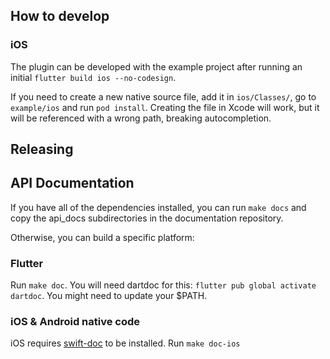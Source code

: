 ## How to develop

### iOS

The plugin can be developed with the example project after running an initial `flutter build ios --no-codesign`.

If you need to create a new native source file, add it in `ios/Classes/`, go to `example/ios` and run `pod install`. Creating the file in Xcode will work, but it will be referenced with a wrong path, breaking autocompletion.

## Releasing

## API Documentation

If you have all of the dependencies installed, you can run `make docs` and copy the api_docs subdirectories in the documentation repository.  

Otherwise, you can build a specific platform:  

### Flutter

Run `make doc`. You will need dartdoc for this: `flutter pub global activate dartdoc`. You might need to update your $PATH.

### iOS & Android native code

iOS requires [swift-doc](https://github.com/SwiftDocOrg/swift-doc) to be installed. Run `make doc-ios`